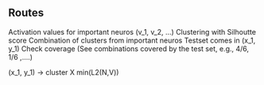 ## Routes

Activation values for important neuros (v_1, v_2, ...)
Clustering with Silhoutte score
Combination of clusters from important neuros
Testset comes in (x_1, y_1)
Check coverage (See combinations covered by the test set, e.g., 4/6, 1/6 ,....)

(x_1, y_1) -> cluster X
min(L2(N,V))
